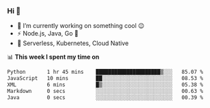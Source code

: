 ### Hi 👋

<!--
**nodejh/nodejh** is a ✨ _special_ ✨ repository because its `README.md` (this file) appears on your GitHub profile.

Here are some ideas to get you started:

- 🔭 I’m currently working on ...
- 🌱 I’m currently learning ...
- 👯 I’m looking to collaborate on ...
- 🤔 I’m looking for help with ...
- 💬 Ask me about ...
- 📫 How to reach me: ...
- 😄 Pronouns: ...
- ⚡ Fun fact: ...
-->

- 🔭 I’m currently working on something cool :wink:
- ⚡ Node.js, Java, Go :thought_balloon:
- 🤖 Serverless, Kubernetes, Cloud Native

📊 **This week I spent my time on**

<!--START_SECTION:waka-->

```txt
Python       1 hr 45 mins    █████████████████████▒░░░   85.07 %
JavaScript   10 mins         ██░░░░░░░░░░░░░░░░░░░░░░░   08.53 %
XML          6 mins          █▒░░░░░░░░░░░░░░░░░░░░░░░   05.38 %
Markdown     0 secs          ░░░░░░░░░░░░░░░░░░░░░░░░░   00.63 %
Java         0 secs          ░░░░░░░░░░░░░░░░░░░░░░░░░   00.39 %
```

<!--END_SECTION:waka-->


<!--
:traffic_light: **Visitors**

![visitors](https://visitor-badge.glitch.me/badge?page_id=nodejh.nodejh)
-->
